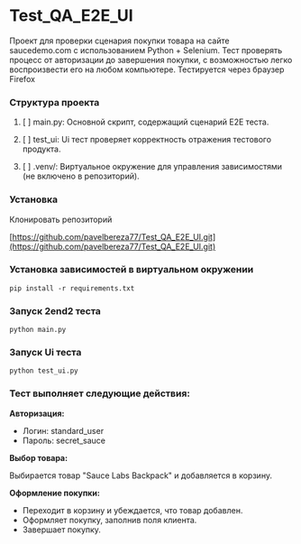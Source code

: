 # Test_QA_E2E_UI
Проект для проверки сценария покупки товара на сайте saucedemo.com с использованием Python + Selenium. Тест проверять процесс от авторизации до завершения покупки, с возможностью легко воспроизвести его на любом компьютере. Тестируется через браузер Firefox

### **Структура проекта**

1. [ ] main.py: Основной скрипт, содержащий сценарий E2E теста.

1. [ ] test_ui: Ui тест проверяет корректность отражения тестового продукта.

1. [ ] .venv/: Виртуальное окружение для управления зависимостями (не включено в репозиторий).

### **Установка**

Клонировать репозиторий

[https://github.com/pavelbereza77/Test_QA_E2E_UI.git](https://github.com/pavelbereza77/Test_QA_E2E_UI.git)

### **Установка зависимостей в виртуальном окружении**

`pip install -r requirements.txt`

### **Запуск 2end2 теста**
`python main.py`

### **Запуск Ui теста**
`python test_ui.py`

### **Тест выполняет следующие действия:**
**Авторизация:** 

* Логин: standard_user 
* Пароль: secret_sauce

**Выбор товара:** 

Выбирается товар "Sauce Labs Backpack" и добавляется в корзину.

**Оформление покупки:**

* Переходит в корзину и убеждается, что товар добавлен.
* Оформляет покупку, заполнив поля клиента.
* Завершает покупку.
